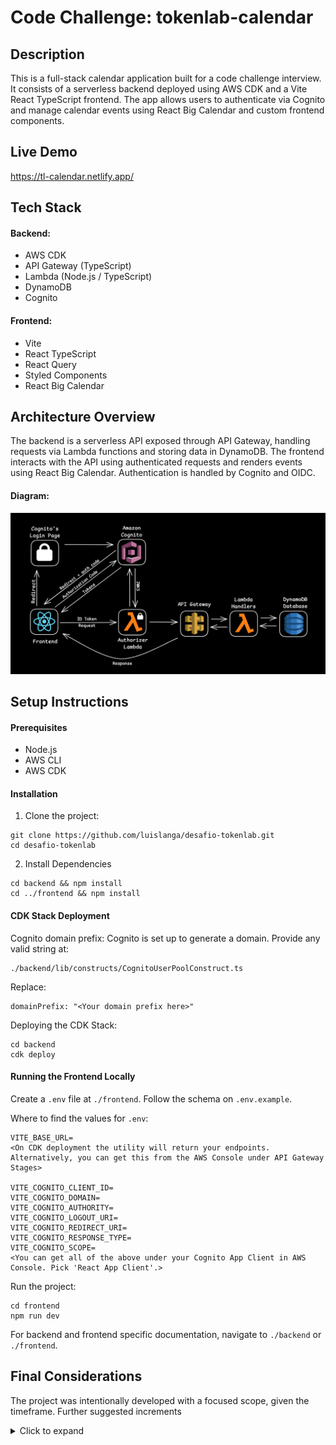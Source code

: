 # Code Challenge: tokenlab-calendar

## Description

This is a full-stack calendar application built for a code challenge interview. It consists of a serverless backend deployed using AWS CDK and a Vite React TypeScript frontend. The app allows users to authenticate via Cognito and manage calendar events using React Big Calendar and custom frontend components.

## Live Demo

https://tl-calendar.netlify.app/

## Tech Stack

#### Backend:

- AWS CDK
- API Gateway (TypeScript)
- Lambda (Node.js / TypeScript)
- DynamoDB
- Cognito

#### Frontend:

- Vite
- React TypeScript
- React Query
- Styled Components
- React Big Calendar

## Architecture Overview

The backend is a serverless API exposed through API Gateway, handling requests via Lambda functions and storing data in DynamoDB. The frontend interacts with the API using authenticated requests and renders events using React Big Calendar. Authentication is handled by Cognito and OIDC.

#### Diagram:

![Architecture Overview](./diagram.png)

## Setup Instructions

#### Prerequisites

- Node.js
- AWS CLI
- AWS CDK

#### Installation

1. Clone the project:

```
git clone https://github.com/luislanga/desafio-tokenlab.git
cd desafio-tokenlab
```

2. Install Dependencies

```
cd backend && npm install
cd ../frontend && npm install
```

#### CDK Stack Deployment

Cognito domain prefix: Cognito is set up to generate a domain. Provide any valid string at:

```
./backend/lib/constructs/CognitoUserPoolConstruct.ts
```

Replace:

```
domainPrefix: "<Your domain prefix here>"
```

Deploying the CDK Stack:

```
cd backend
cdk deploy
```

#### Running the Frontend Locally

Create a `.env` file at `./frontend`. Follow the schema on `.env.example`.

Where to find the values for `.env`:

```
VITE_BASE_URL=
<On CDK deployment the utility will return your endpoints. Alternatively, you can get this from the AWS Console under API Gateway Stages>

VITE_COGNITO_CLIENT_ID=
VITE_COGNITO_DOMAIN=
VITE_COGNITO_AUTHORITY=
VITE_COGNITO_LOGOUT_URI=
VITE_COGNITO_REDIRECT_URI=
VITE_COGNITO_RESPONSE_TYPE=
VITE_COGNITO_SCOPE=
<You can get all of the above under your Cognito App Client in AWS Console. Pick 'React App Client'.>
```

Run the project:

```
cd frontend
npm run dev
```

For backend and frontend specific documentation, navigate to `./backend` or `./frontend`.

## Final Considerations

The project was intentionally developed with a focused scope, given the timeframe. Further suggested increments

<details>
<summary>Click to expand</summary>

- **Pagination** - Add pagination for event fetching, using a more sensible time frame based on the current date. This would help avoid fetching large lists of outdated events or those far into the future, improving both performance and user experience.

- **RSVP and Events with Guests** - Though the routes and database schema were developed with RSVP functionality and the ability to manage events with guests in mind, due to time constraints, this feature was not fully implemented. Future work should include adding functionality for users to RSVP to events and manage guest lists effectively.

- **UI/UX Improvements** - Enhance the overall user interface and experience, focusing on responsiveness, consistency, and visual appeal.

- **Tests and CI/CD Pipeline** - Add automated tests to ensure the reliability and stability of the application as it scales. Setting up a Continuous Integration/Continuous Deployment (CI/CD) pipeline would allow for seamless integration and deployment with automated tests run on each change.

- **Refactoring** - Refactor sections of the code to improve readability, maintainability, and performance. This can include simplifying complex functions, modularizing the code, and cleaning up unused code or variables.

- **Frontend Validation for Business Logic** - There are several conditions required for the app to function correctly (e.g., event start date must be before the end date, valid user input formats, etc.). These conditions have been implemented in the backend, but due to time constraints, the frontend validations have not been fully addressed. Future work should include adding these validations on the frontend to ensure that users are guided to input valid data before submission, avoiding unnecessary fetching.

- **Smoother Auth Flow** - Rather than redirecting the user to an external authentication page, the app could handle the authentication process internally.
</details>
